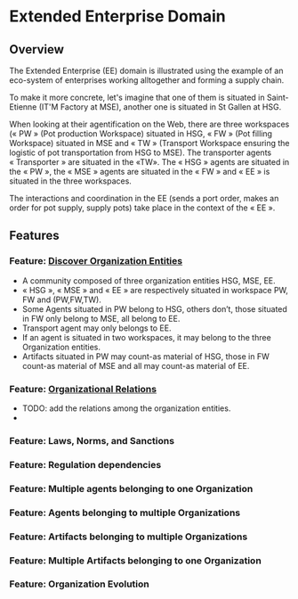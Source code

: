 # Extended Enterprise Domain

## Overview
The Extended Enterprise (EE) domain is illustrated using the example of an eco-system of enterprises working alltogether and forming a supply chain. 

To make it more concrete, let's imagine that one of them is situated in Saint-Etienne (IT'M Factory at MSE), another one is situated in St Gallen at HSG. 

When looking at their agentification on the Web, there are three workspaces (« PW » (Pot production Workspace) situated in HSG, « FW » (Pot filling Workspace) situated in MSE and « TW » (Transport Workspace ensuring the logistic of pot transportation from HSG to MSE). The transporter agents « Transporter » are situated in the «TW». The « HSG » agents are situated in the « PW », the « MSE » agents are situated in the « FW » and  « EE » is situated in the three workspaces. 

The interactions and coordination in the EE (sends a port order, makes an order for pot supply, supply pots) take place in the context of the « EE ».  

## Features

### Feature: [Discover Organization Entities](../tests/discover-organization-entities/modelet.md)

- A community composed of three organization entities HSG, MSE, EE. 
- « HSG », « MSE » and « EE » are respectively situated in workspace PW, FW and (PW,FW,TW).
- Some Agents situated in PW belong to HSG, others don’t, those situated in FW only belong to MSE, all belong to EE. 
- Transport agent may only belongs to EE. 
- If an agent is situated in two workspaces, it may belong to the three Organization entities.
- Artifacts situated in PW may count-as material of HSG, those in FW count-as material of MSE and all may count-as material of EE.


### Feature: [Organizational Relations](../tests/organizational-relations/modelet.md)

- TODO: add the relations among the organization entities.
- 
### Feature: Laws, Norms, and Sanctions

### Feature: Regulation dependencies

### Feature: Multiple agents belonging to one Organization

### Feature: Agents belonging to multiple Organizations

### Feature: Artifacts belonging to multiple Organizations

### Feature: Multiple Artifacts belonging to one Organization

### Feature: Organization Evolution

